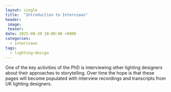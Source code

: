 ```yaml
---
layout: single
title:  "Introduction to Interviews"
header:
 image: 
 teaser: 
date: 2025-08-30 10:00:00 +0000
categories: 
  - interviews
tags:
  - lighting-design
---
```


One of the key activities of the PhD is interviewing other lighting designers about their approaches to storytelling.
Over time the hope is that these pages will become populated with interview recordings and transcripts from UK lighting designers.

